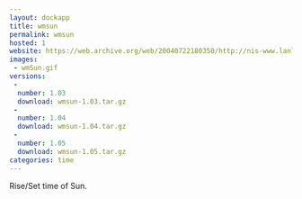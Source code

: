 ```yaml
---
layout: dockapp
title: wmsun
permalink: wmsun
hosted: 1
website: https://web.archive.org/web/20040722180350/http://nis-www.lanl.gov/~mgh/WindowMaker/DockApps.shtml
images:
 - wmSun.gif
versions:
 -
  number: 1.03
  download: wmsun-1.03.tar.gz
 -
  number: 1.04
  download: wmsun-1.04.tar.gz
 -
  number: 1.05
  download: wmsun-1.05.tar.gz
categories: time
---
```

Rise/Set time of Sun.

